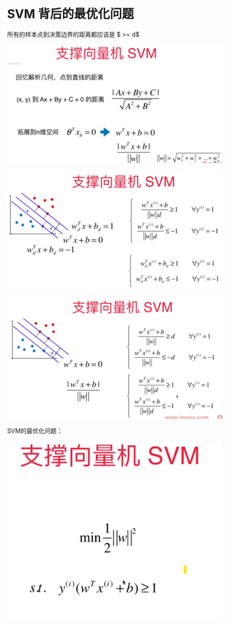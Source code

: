 # SVM 背后的最优化问题

所有的样本点到决策边界的距离都应该是 $ >= d$

![](images/11-2-distance.png)

![](images/11-2-wdb.png)

![](images/11-2-formula.png)

SVM的最优化问题：

![](images/11-2-loss.png)